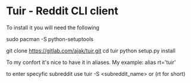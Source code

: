 # Tuir - Reddit CLI client

To install it you will need the following

sudo pacman -S python-setuptools

git clone https://gitlab.com/ajak/tuir.git
cd tuir
python setup.py install

To my confort it's nice to have it in aliases. My example:
alias rt='tuir'

to enter specyfic subreddit use tuir -S <subreddit_name> or (rt for short)
